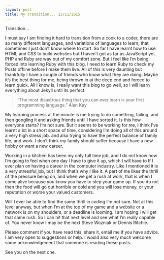 ```yaml
---
layout: post
title: My Transition... 13/11/2015
---
```


Transition... 

I must say I am finding it hard to transition from a cook to a coder, there are so many different languages, and variations of languages to learn, that sometimes I just don’t know where to start. So far I have learnt how to use HTML and CSS to build websites but I haven’t got as far as JavaScript yet. PHP and Ruby are way out of my comfort zone. But I feel like I’m being forced into learning Ruby with this blog. I need to learn Ruby to check my Posts offline before I make them live. All of this is very daunting but thankfully I have a couple of friends who know what they are doing. Maybe it’s the best thing for me, being thrown in at the deep end and forced to learn quick. All I know is, I really want this blog to go well, so I will learn everything about Jekyll until its perfect.

> “The most disastrous thing that you can ever learn is your first programming language.”  Alan Kay

My learning process at the minute is me trying to do something, failing, and then googling it and asking friends until I have sorted it.  Is this how everyone starts? I’m not sure. But it seems to be working for me, I think I’ve learnt a lot in a short space of time, considering I’m doing all of this around a very high stress job. and also trying to have the perfect balance of family life, and work. I don’t think my family should suffer because I have a new hobby or want a new career. 

Working in a kitchen has been my only full time job, and I do not know how I’m going to feel when one day I have to give it up, which I will have to If I ever plan on having a career in the computer industry.  Like I mentioned it is a very stressful job, but I think that’s why I like it. A part of me likes the thrill of the pressure being on, and when we get a rush at work, that is when I come alive because you know you have to step your game up. If you do not then the food will go out horrible or cold and you will lose money, or your reputation or worse your valued customers. 

Will I ever be able to find the same thrill in coding I’m not sure. Not at this level anyway, but when I’m at the top of my game and a website or a network is on my shoulders, or a deadline is looming. I am hoping I will get that same rush. So I can hit that next level and see what I’m really capable of.  You never know I may be the next Steve Wozniak or Dennis Ritchie.

Please comment if you have read this, share it, email me if you have advice. I am very open to suggestions or help. I would also very much welcome some acknowledgement that someone is reading these posts. 

See you on the next one.
